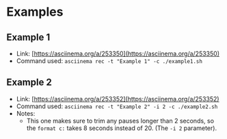 # Examples

## Example 1
* Link: [https://asciinema.org/a/253350](https://asciinema.org/a/253350)
* Command used: `asciinema rec -t "Example 1" -c ./example1.sh`

## Example 2
* Link: [https://asciinema.org/a/253352](https://asciinema.org/a/253352)
* Command used: `asciinema rec -t "Example 2" -i 2 -c ./example2.sh`
* Notes:
  * This one makes sure to trim any pauses longer than 2 seconds, so the `format c:` takes 8 seconds instead of 20. (The `-i 2` parameter).

